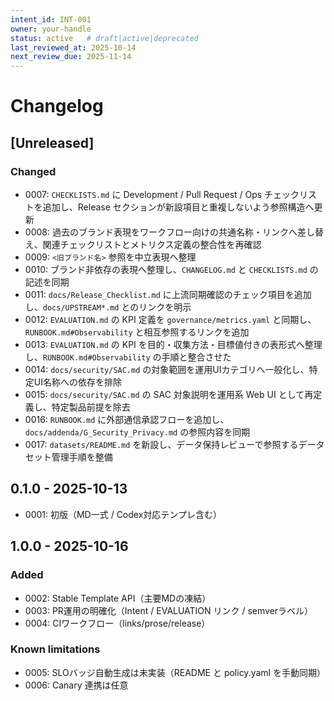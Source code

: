 ```yaml
---
intent_id: INT-001
owner: your-handle
status: active   # draft|active|deprecated
last_reviewed_at: 2025-10-14
next_review_due: 2025-11-14
---
```


# Changelog

## [Unreleased]

### Changed

- 0007: `CHECKLISTS.md` に Development / Pull Request / Ops チェックリストを追加し、Release セクションが新設項目と重複しないよう参照構造へ更新
- 0008: 過去のブランド表現をワークフロー向けの共通名称・リンクへ差し替え、関連チェックリストとメトリクス定義の整合性を再確認
- 0009: `<旧ブランド名>` 参照を中立表現へ整理
- 0010: ブランド非依存の表現へ整理し、`CHANGELOG.md` と `CHECKLISTS.md` の記述を同期
- 0011: `docs/Release_Checklist.md` に上流同期確認のチェック項目を追加し、`docs/UPSTREAM*.md` とのリンクを明示
- 0012: `EVALUATION.md` の KPI 定義を `governance/metrics.yaml` と同期し、`RUNBOOK.md#Observability` と相互参照するリンクを追加
- 0013: `EVALUATION.md` の KPI を目的・収集方法・目標値付きの表形式へ整理し、`RUNBOOK.md#Observability` の手順と整合させた
- 0014: `docs/security/SAC.md` の対象範囲を運用UIカテゴリへ一般化し、特定UI名称への依存を排除
- 0015: `docs/security/SAC.md` の SAC 対象説明を運用系 Web UI として再定義し、特定製品前提を除去
- 0016: `RUNBOOK.md` に外部通信承認フローを追加し、`docs/addenda/G_Security_Privacy.md` の参照内容を同期
- 0017: `datasets/README.md` を新設し、データ保持レビューで参照するデータセット管理手順を整備

## 0.1.0 - 2025-10-13

- 0001: 初版（MD一式 / Codex対応テンプレ含む）

## 1.0.0 - 2025-10-16

### Added

- 0002: Stable Template API（主要MDの凍結）
- 0003: PR運用の明確化（Intent / EVALUATION リンク / semverラベル）
- 0004: CIワークフロー（links/prose/release）

### Known limitations

- 0005: SLOバッジ自動生成は未実装（README と policy.yaml を手動同期）
- 0006: Canary 連携は任意

